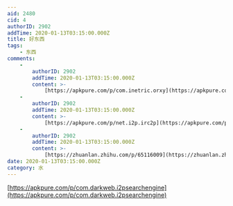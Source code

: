 ```yaml
---
aid: 2480
cid: 4
authorID: 2902
addTime: 2020-01-13T03:15:00.000Z
title: 好东西
tags:
    - 东西
comments:
    -
        authorID: 2902
        addTime: 2020-01-13T03:15:00.000Z
        content: >-
            [https://apkpure.com/p/com.inetric.orxy](https://apkpure.com/p/com.inetric.orxy)
    -
        authorID: 2902
        addTime: 2020-01-13T03:15:00.000Z
        content: >-
            [https://apkpure.com/p/net.i2p.irc2p](https://apkpure.com/p/net.i2p.irc2p)
    -
        authorID: 2902
        addTime: 2020-01-13T03:15:00.000Z
        content: >-
            [https://zhuanlan.zhihu.com/p/65116009](https://zhuanlan.zhihu.com/p/65116009)
date: 2020-01-13T03:15:00.000Z
category: 水
---
```


[https://apkpure.com/p/com.darkweb.i2psearchengine](https://apkpure.com/p/com.darkweb.i2psearchengine)
